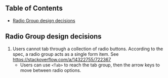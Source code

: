 <!-- START doctoc generated TOC please keep comment here to allow auto update -->
<!-- DON'T EDIT THIS SECTION, INSTEAD RE-RUN doctoc TO UPDATE -->
## Table of Contents

- [Radio Group design decisions](#radio-group-design-decisions)

<!-- END doctoc generated TOC please keep comment here to allow auto update -->

## Radio Group design decisions

1. Users cannot tab through a collection of radio buttons. According to the spec, a radio group acts
   as a single form item. See <https://stackoverflow.com/a/14322755/722367>
    - Users can use `<Tab>` to reach the tab group, then the arrow keys to move between radio
        options.
